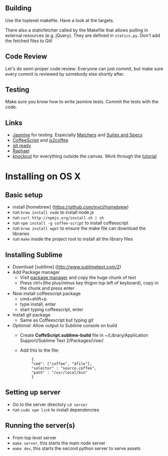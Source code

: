 Building
--------

Use the toplevel makefile. Have a look at the targets.

There also a staticfetcher called by the Makefile that allows pulling in external resources (e.g. jQuery). They are defined in `statics.py`. Don't add the fetched files to Git!


Code Review
-----------

Let's do semi-proper code review: Everyone can just commit, but make sure every commit is reviewed by somebody else shortly after.


Testing
-------

Make sure you know how to write jasmine tests. Commit the tests with the code.


Links
-----

* [Jasmine](https://github.com/pivotal/jasmine/wiki) for testing. Especially [Matchers](https://github.com/pivotal/jasmine/wiki/Matchers) and [Suites and Specs](https://github.com/pivotal/jasmine/wiki/Suites-and-specs)
* [CoffeeScript](http://js2coffee.org) and [js2coffee](http://js2coffee.org)
* [git ready](http://gitready.com)
* [Raphael](http://raphaeljs.com/reference.html)
* [knockout](http://knockoutjs.com/) for everything outside the canvas. Work through the [tutorial](http://learn.knockoutjs.com/)

Installing on OS X
==================

Basic setup
------------------
* install [homebrew] (https://github.com/mxcl/homebrew)
* run ```brew install node``` to install node.js
* run ```curl http://npmjs.org/install.sh | sh```
* run ```npm install -g coffee-script``` to install coffeescript
* run ```brew install wget``` to ensure the make file can download the libraries
* run ```make``` inside the project root to install all the library files


Installing Sublime
---------------
* Download [sublime] (http://www.sublimetext.com/2)
* Add Package manager
  * Visit [package manager](http://wbond.net/sublime_packages/package_control/installation) and copy the huge chunk of text
  * Press ctrl+(the plus/minus key thignn top left of keyboard), copy in the chunk and press enter
* Now install coffeescript package
  * cmd+shift+p
  * type install, enter
  * start typing coffeescript, enter
* Install git package
  * Same as Coffeescript but typing git
* *Optional:* Allow output to Sublime console on build
  * Create **CoffeScript.sublime-build** file in ~/Library/Application Support/Sublime Text 2/Packages/User/
  * Add this to the file:

      		 {
        	 "cmd": ["coffee", "$file"],
	         "selector" : "source.coffee",
	         "path" : "/usr/local/bin"
       		 }
   

Setting up server
-----------------

* Go to the server directory ```cd server```
* run ```sudo npm link``` to install dependencies



Running the server(s)
------------------

* From top level server
 * ```make server```, this starts the main node server
 * ```make dev```, this starts the second python server to serve assets